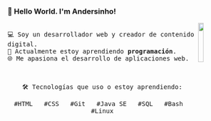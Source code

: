 ### 👋 Hello World. I'm Andersinho!

<p>
  <img src="./https://i.pinimg.com/originals/c0/ba/7f/c0ba7f41799494d307099ebcbb50e51e.gif" align="right" width="15%"/>

  <samp>
    <br>💻 Soy un desarrollador web y creador de contenido digital.
    <br>🚀 Actualmente estoy aprendiendo <strong>programación</strong>.
    <br>🌐 Me apasiona el desarrollo de aplicaciones web.
  </samp>
</p>

<br>

<p align="center">
  <samp>
    🛠️ Tecnologías que uso o estoy aprendiendo:
    <br><br>
    #HTML &nbsp; #CSS &nbsp; #Git &nbsp; #Java SE &nbsp; #SQL &nbsp; #Bash &nbsp; #Linux
  </samp>
</p>
